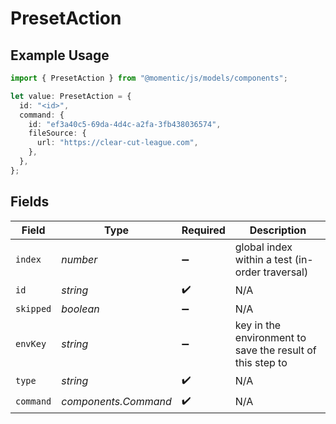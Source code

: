 # PresetAction

## Example Usage

```typescript
import { PresetAction } from "@momentic/js/models/components";

let value: PresetAction = {
  id: "<id>",
  command: {
    id: "ef3a40c5-69da-4d4c-a2fa-3fb438036574",
    fileSource: {
      url: "https://clear-cut-league.com",
    },
  },
};
```

## Fields

| Field                                                     | Type                                                      | Required                                                  | Description                                               |
| --------------------------------------------------------- | --------------------------------------------------------- | --------------------------------------------------------- | --------------------------------------------------------- |
| `index`                                                   | *number*                                                  | :heavy_minus_sign:                                        | global index within a test (in-order traversal)           |
| `id`                                                      | *string*                                                  | :heavy_check_mark:                                        | N/A                                                       |
| `skipped`                                                 | *boolean*                                                 | :heavy_minus_sign:                                        | N/A                                                       |
| `envKey`                                                  | *string*                                                  | :heavy_minus_sign:                                        | key in the environment to save the result of this step to |
| `type`                                                    | *string*                                                  | :heavy_check_mark:                                        | N/A                                                       |
| `command`                                                 | *components.Command*                                      | :heavy_check_mark:                                        | N/A                                                       |